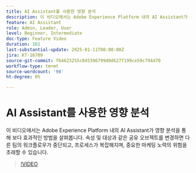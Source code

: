 ```yaml
---
title: AI Assistant를 사용한 영향 분석
description: 이 비디오에서는 Adobe Experience Platform 내의 AI Assistant가 영향 분석을 통해 보다 효과적인 방법을 살펴봅니다. 속성 및 대상과 같은 공유 오브젝트를 변경하면 다른 팀의 워크플로우가 중단되고, 프로세스가 복잡해지며, 중요한 마케팅 노력의 위험을 초래할 수 있습니다.
feature: AI Assistant
role: Admin, Leader, User
level: Beginner, Intermediate
doc-type: Feature Video
duration: 161
last-substantial-update: 2025-01-11T00:00:00Z
jira: KT-16709
source-git-commit: f64623255c045396799d0d627f199ce59c794d70
workflow-type: tm+mt
source-wordcount: '98'
ht-degree: 0%

---
```



# AI Assistant를 사용한 영향 분석

이 비디오에서는 Adobe Experience Platform 내의 AI Assistant가 영향 분석을 통해 보다 효과적인 방법을 살펴봅니다. 속성 및 대상과 같은 공유 오브젝트를 변경하면 다른 팀의 워크플로우가 중단되고, 프로세스가 복잡해지며, 중요한 마케팅 노력의 위험을 초래할 수 있습니다.

>[!VIDEO](https://video.tv.adobe.com/v/3441687/?learn=on&enablevpops&captions=kor)
